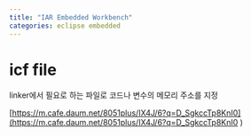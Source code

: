 ```yaml
---
title: "IAR Embedded Workbench"
categories: eclipse embedded
---
```


icf file
==
linker에서 필요로 하는 파일로 코드나 변수의 메모리 주소를 지정

[https://m.cafe.daum.net/8051plus/IX4J/6?q=D_SgkccTp8KnI0](https://m.cafe.daum.net/8051plus/IX4J/6?q=D_SgkccTp8KnI0 )  


  
  
